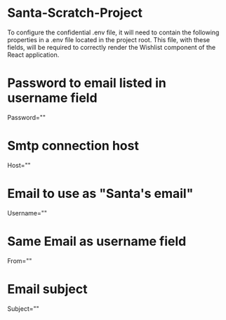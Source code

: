# Santa-Scratch-Project
To configure the confidential .env file, it will need to contain the following properties 
in a .env file located in the project root. 
This file, with these fields, will be required to correctly render the Wishlist component
of the React application.

# Password to email listed in username field
Password=""

# Smtp connection host
Host=""

# Email to use as "Santa's email"
Username=""

# Same Email as username field
From=""

# Email subject
Subject=""